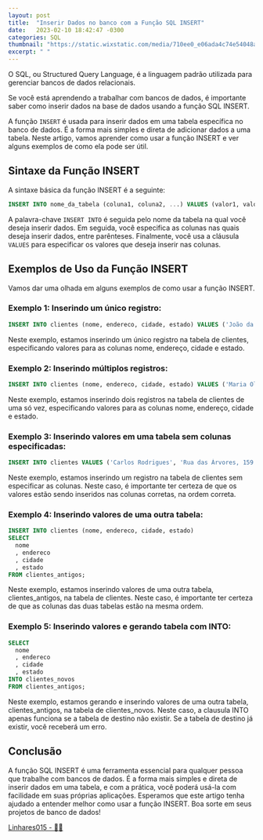 ```yaml
---
layout: post
title:  "Inserir Dados no banco com a Função SQL INSERT"
date:   2023-02-10 18:42:47 -0300
categories: SQL
thumbnail: "https://static.wixstatic.com/media/710ee0_e06ada4c74e54048a6f0d22835e212ba~mv2.jpg/v1/fill/w_1640,h_1640,al_c,q_90/710ee0_e06ada4c74e54048a6f0d22835e212ba~mv2.webp"
excerpt: " "
---
```


O SQL, ou Structured Query Language, é a linguagem padrão utilizada para gerenciar bancos de dados relacionais. 

Se você está aprendendo a trabalhar com bancos de dados, é importante saber como inserir dados na base de dados usando a função SQL INSERT.

A função `INSERT` é usada para inserir dados em uma tabela específica no banco de dados. É a forma mais simples e direta de adicionar dados a uma tabela. Neste artigo, vamos aprender como usar a função INSERT e ver alguns exemplos de como ela pode ser útil.

## Sintaxe da Função INSERT

A sintaxe básica da função INSERT é a seguinte:

```sql
INSERT INTO nome_da_tabela (coluna1, coluna2, ...) VALUES (valor1, valor2, ...);
```

A palavra-chave `INSERT INTO` é seguida pelo nome da tabela na qual você deseja inserir dados. Em seguida, você especifica as colunas nas quais deseja inserir dados, entre parênteses. Finalmente, você usa a cláusula `VALUES` para especificar os valores que deseja inserir nas colunas.

## Exemplos de Uso da Função INSERT

Vamos dar uma olhada em alguns exemplos de como usar a função INSERT.

### Exemplo 1: Inserindo um único registro:

```sql
INSERT INTO clientes (nome, endereco, cidade, estado) VALUES ('João da Silva', 'Rua das Flores, 123', 'São Paulo', 'SP');
```

Neste exemplo, estamos inserindo um único registro na tabela de clientes, especificando valores para as colunas nome, endereço, cidade e estado.

### Exemplo 2: Inserindo múltiplos registros:

```sql
INSERT INTO clientes (nome, endereco, cidade, estado) VALUES ('Maria Oliveira', 'Rua das Rosas, 456', 'Rio de Janeiro', 'RJ'),   ('José Souza', 'Avenida dos Pássaros, 789', 'Belo Horizonte', 'MG');
```

Neste exemplo, estamos inserindo dois registros na tabela de clientes de uma só vez, especificando valores para as colunas nome, endereço, cidade e estado.

### Exemplo 3: Inserindo valores em uma tabela sem colunas especificadas:
  
```sql
INSERT INTO clientes VALUES ('Carlos Rodrigues', 'Rua das Árvores, 159', 'Recife', 'PE');
```

Neste exemplo, estamos inserindo um registro na tabela de clientes sem especificar as colunas. Neste caso, é importante ter certeza de que os valores estão sendo inseridos nas colunas corretas, na ordem correta.  

### Exemplo 4: Inserindo valores de uma outra tabela:

```sql
INSERT INTO clientes (nome, endereco, cidade, estado) 
SELECT 
  nome
  , endereco
  , cidade
  , estado 
FROM clientes_antigos;
```

Neste exemplo, estamos inserindo valores de uma outra tabela, clientes_antigos, na tabela de clientes. Neste caso, é importante ter certeza de que as colunas das duas tabelas estão na mesma ordem.

### Exemplo 5: Inserindo valores e gerando tabela com INTO:

```sql
SELECT 
  nome
  , endereco
  , cidade
  , estado
INTO clientes_novos
FROM clientes_antigos;
```

Neste exemplo, estamos gerando e inserindo valores de uma outra tabela, clientes_antigos, na tabela de clientes_novos. Neste caso, a clausula INTO apenas funciona se a tabela de destino não existir. Se a tabela de destino já existir, você receberá um erro.

## Conclusão  

A função SQL INSERT é uma ferramenta essencial para qualquer pessoa que trabalhe com bancos de dados. É a forma mais simples e direta de inserir dados em uma tabela, e com a prática, você poderá usá-la com facilidade em suas próprias aplicações. Esperamos que este artigo tenha ajudado a entender melhor como usar a função INSERT. Boa sorte em seus projetos de banco de dados! 

[Linhares015 - 🧙‍♂️](https://github.com/Linhares015)